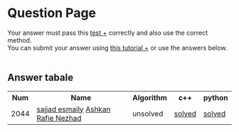 # Question Page

Your answer must pass this
<a href='./test.md'>test +</a>
correctly and also use the correct method.
<br>
You can submit your answer using
<a href='https://github.com/EnAnsari/bcp-hsu/releases/download/3.0.0/teaching-submit-question.pdf'>this tutorial +</a>
or use the answers below.
<br><br>

## Answer tabale
<table>
  <tr>
    <th>Num</th>
    <th>Name</th>
    <th>Algorithm</th>
    <th>c++</th>
    <th>python</th>
  </tr>
  <tr>
    <td>2044</td>
    <td>
        <a href='https://github.com/sajjad-esmaily'>sajjad esmaily</a>
        <a href='https://github.com/ashkanrn'>Ashkan Rafie Nezhad</a>
    </td>
    <td>unsolved</td>
<td>      <a href='./4021277298/main.cpp'>solved</a> </td>
<td>      <a href='./4021277403/Date.py'>solved</a>  </td>
  </tr>
<table>
  <!-- <td>
      <a href='./STUDENT_ID/FILE_NAME'>solved</a>
  </td> -->
